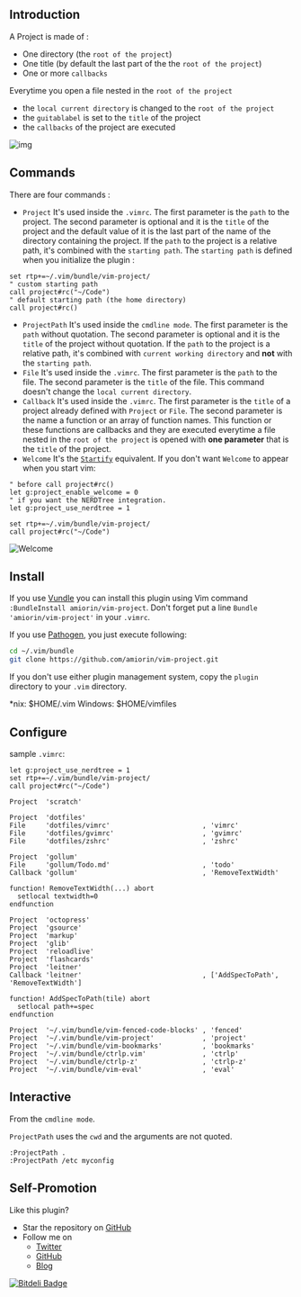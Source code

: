 ## Introduction
A Project is made of :
* One directory (the ``root of the project``)
* One title (by default the last part of the the ``root of the project``)
* One or more ``callbacks``

Everytime you open a file nested in the ``root of the project``
* the ``local current directory`` is changed to the ``root of the project``
* the ``guitablabel`` is set to the ``title`` of the project
* the ``callbacks`` of the project are executed

![img][0]

## Commands
There are four commands :
* ``Project``
It's used inside the ``.vimrc``. The first parameter is the ``path`` to the
project. The second parameter is optional and it is the ``title`` of the
project and the default value of it is the last part of the name of the
directory containing the project.  If the ``path`` to the project is a
relative path, it's combined with the ``starting path``.  The ``starting
path`` is defined when you initialize the plugin :

```vim
set rtp+=~/.vim/bundle/vim-project/
" custom starting path
call project#rc("~/Code")
" default starting path (the home directory)
call project#rc()
```

* ``ProjectPath``
It's used inside the ``cmdline mode``. The first parameter is the ``path``
without quotation. The second parameter is optional and it is the ``title`` of
the project without quotation.
If the ``path`` to the project is a relative path, it's combined with
``current working directory`` and **not** with the ``starting path``.
* ``File``
It's used inside the ``.vimrc``. The first parameter is the ``path`` to
the file. The second parameter is the ``title`` of the file. This command
doesn't change the ``local current directory``.
* ``Callback``
It's used inside the ``.vimrc``. The first parameter is the ``title`` of a
project already defined with ``Project`` or ``File``. The second parameter is
the name a function or an array of function names. This function or these
functions are callbacks and they are executed everytime a file nested in the
``root of the project`` is opened with **one parameter** that is the ``title``
of the project.
* ``Welcome`` It's the [``Startify``](https://github.com/mhinz/vim-startify) equivalent.
If you don't want ``Welcome`` to appear when you start vim:

```vim
" before call project#rc()
let g:project_enable_welcome = 0
" if you want the NERDTree integration.
let g:project_use_nerdtree = 1

set rtp+=~/.vim/bundle/vim-project/
call project#rc("~/Code")
```

![Welcome](https://pbs.twimg.com/media/BJH4RgDCcAEYv4E.png:large)

## Install
If you use [Vundle][1] you can install this plugin using Vim command `:BundleInstall amiorin/vim-project`.
Don't forget put a line `Bundle 'amiorin/vim-project'` in your `.vimrc`.

If you use [Pathogen][2], you just execute following:

```sh
cd ~/.vim/bundle
git clone https://github.com/amiorin/vim-project.git
```

If you don't use either plugin management system, copy the `plugin` directory to your `.vim` directory.

\*nix: $HOME/.vim
Windows: $HOME/vimfiles

## Configure
sample ``.vimrc``:

```vim
let g:project_use_nerdtree = 1
set rtp+=~/.vim/bundle/vim-project/
call project#rc("~/Code")

Project  'scratch'

Project  'dotfiles'
File     'dotfiles/vimrc'                       , 'vimrc'
File     'dotfiles/gvimrc'                      , 'gvimrc'
File     'dotfiles/zshrc'                       , 'zshrc'

Project  'gollum'
File     'gollum/Todo.md'                       , 'todo'
Callback 'gollum'                               , 'RemoveTextWidth'

function! RemoveTextWidth(...) abort
  setlocal textwidth=0
endfunction

Project  'octopress'
Project  'gsource'
Project  'markup'
Project  'glib'
Project  'reloadlive'
Project  'flashcards'
Project  'leitner'
Callback 'leitner'                              , ['AddSpecToPath', 'RemoveTextWidth']

function! AddSpecToPath(tile) abort
  setlocal path+=spec
endfunction

Project  '~/.vim/bundle/vim-fenced-code-blocks' , 'fenced'
Project  '~/.vim/bundle/vim-project'            , 'project'
Project  '~/.vim/bundle/vim-bookmarks'          , 'bookmarks'
Project  '~/.vim/bundle/ctrlp.vim'              , 'ctrlp'
Project  '~/.vim/bundle/ctrlp-z'                , 'ctrlp-z'
Project  '~/.vim/bundle/vim-eval'               , 'eval'
```

## Interactive
From the ``cmdline mode``.

``ProjectPath`` uses the ``cwd`` and the arguments are not quoted.
```vim
:ProjectPath .
:ProjectPath /etc myconfig
```

## Self-Promotion
Like this plugin?
* Star the repository on [GitHub](https://github.com/amiorin/vim-fenced-code-blocks)
* Follow me on
  * [Twitter](http://twitter.com/amiorin)
  * [GitHub](https://github.com/amiorin)
  * [Blog](http://albertomiorin.com)

[0]: https://pbs.twimg.com/media/BIcCUupCMAEG8Lg.png:large
[1]: https://github.com/gmarik/vundle.git
[2]: https://github.com/tpope/vim-pathogen


[![Bitdeli Badge](https://d2weczhvl823v0.cloudfront.net/amiorin/vim-project/trend.png)](https://bitdeli.com/free "Bitdeli Badge")

